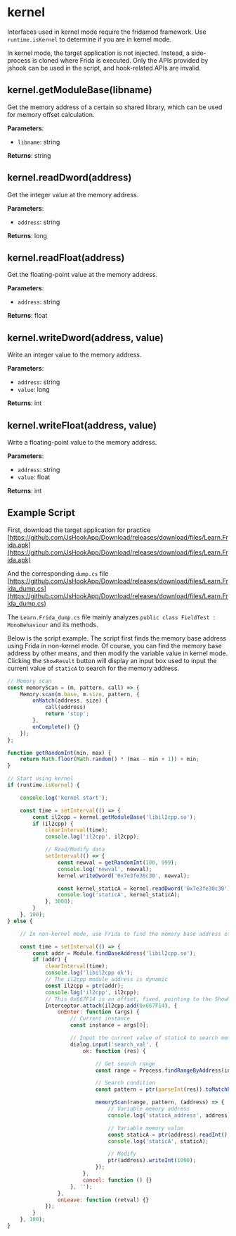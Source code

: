 # kernel

Interfaces used in kernel mode require the fridamod framework. Use `runtime.isKernel` to determine if you are in kernel mode.

In kernel mode, the target application is not injected. Instead, a side-process is cloned where Frida is executed. Only the APIs provided by jshook can be used in the script, and hook-related APIs are invalid.

## kernel.getModuleBase(libname)

Get the memory address of a certain so shared library, which can be used for memory offset calculation.

**Parameters**:

- `libname`: string

**Returns**: string

## kernel.readDword(address)

Get the integer value at the memory address.

**Parameters**:

- `address`: string

**Returns**: long

## kernel.readFloat(address)

Get the floating-point value at the memory address.

**Parameters**:

- `address`: string

**Returns**: float

## kernel.writeDword(address, value)

Write an integer value to the memory address.

**Parameters**:

- `address`: string
- `value`: long

**Returns**: int

## kernel.writeFloat(address, value)

Write a floating-point value to the memory address.

**Parameters**:

- `address`: string
- `value`: float

**Returns**: int

## Example Script

First, download the target application for practice [https://github.com/JsHookApp/Download/releases/download/files/Learn.Frida.apk](https://github.com/JsHookApp/Download/releases/download/files/Learn.Frida.apk)

And the corresponding `dump.cs` file [https://github.com/JsHookApp/Download/releases/download/files/Learn.Frida_dump.cs](https://github.com/JsHookApp/Download/releases/download/files/Learn.Frida_dump.cs)

The `Learn.Frida_dump.cs` file mainly analyzes `public class FieldTest : MonoBehaviour` and its methods.

Below is the script example. The script first finds the memory base address using Frida in non-kernel mode. Of course, you can find the memory base address by other means, and then modify the variable value in kernel mode. Clicking the `ShowResult` button will display an input box used to input the current value of `staticA` to search for the memory address.

```javascript
// Memory scan
const memoryScan = (m, pattern, call) => {
    Memory.scan(m.base, m.size, pattern, {
        onMatch(address, size) {
            call(address)
            return 'stop';
        },
        onComplete() {}
    });
};

function getRandomInt(min, max) {
    return Math.floor(Math.random() * (max - min + 1)) + min;
}

// Start using kernel
if (runtime.isKernel) {

    console.log('kernel start');

    const time = setInterval(() => {
        const il2cpp = kernel.getModuleBase('libil2cpp.so');
        if (il2cpp) {
            clearInterval(time);
            console.log('il2cpp', il2cpp);

            // Read/Modify data
            setInterval(() => {
                const newval = getRandomInt(100, 999);
                console.log('newval', newval);
                kernel.writeDword('0x7e3fe30c30', newval);

                const kernel_staticA = kernel.readDword('0x7e3fe30c30');
                console.log('staticA', kernel_staticA);
            }, 3000);
        }
    }, 100);
} else {

    // In non-kernel mode, use Frida to find the memory base address of the variable. You can also use other methods to get it.

    const time = setInterval(() => {
        const addr = Module.findBaseAddress('libil2cpp.so');
        if (addr) {
            clearInterval(time);
            console.log('libil2cpp ok');
            // The il2cpp module address is dynamic
            const il2cpp = ptr(addr);
            console.log('il2cpp', il2cpp);
            // This 0x667F14 is an offset, fixed, pointing to the ShowResult method
            Interceptor.attach(il2cpp.add(0x667F14), {
                onEnter: function (args) {
                    // Current instance
                    const instance = args[0];

                    // Input the current value of staticA to search memory
                    dialog.input('search_val', {
                        ok: function (res) {

                            // Get search range
                            const range = Process.findRangeByAddress(instance);

                            // Search condition
                            const pattern = ptr(parseInt(res)).toMatchPattern().replace(' 00 00 00 00', '');

                            memoryScan(range, pattern, (address) => {
                                // Variable memory address
                                console.log('staticA_address', address);

                                // Variable memory value
                                const staticA = ptr(address).readInt();
                                console.log('staticA', staticA);

                                // Modify
                                ptr(address).writeInt(1000);
                            });
                        },
                        cancel: function () {}
                    }, '');
                },
                onLeave: function (retval) {}
            });
        }
    }, 100);
}
```